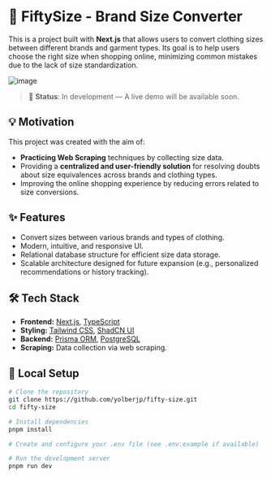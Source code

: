 # 👕 FiftySize - Brand Size Converter

This is a project built with **Next.js** that allows users to convert clothing sizes between different brands and garment types. Its goal is to help users choose the right size when shopping online, minimizing common mistakes due to the lack of size standardization.

![image](https://github.com/user-attachments/assets/99eddce8-90e5-43fe-ba4d-561b77564464)

> 🚧 **Status**: In development — A live demo will be available soon.

## 💡 Motivation

This project was created with the aim of:

- **Practicing Web Scraping** techniques by collecting size data.
- Providing a **centralized and user-friendly solution** for resolving doubts about size equivalences across brands and clothing types.
- Improving the online shopping experience by reducing errors related to size conversions.

## ✨ Features

- Convert sizes between various brands and types of clothing.
- Modern, intuitive, and responsive UI.
- Relational database structure for efficient size data storage.
- Scalable architecture designed for future expansion (e.g., personalized recommendations or history tracking).

## 🛠 Tech Stack

- **Frontend:** [Next.js](https://nextjs.org/), [TypeScript](https://www.typescriptlang.org/)
- **Styling:** [Tailwind CSS](https://tailwindcss.com/), [ShadCN UI](https://ui.shadcn.com/)
- **Backend:** [Prisma ORM](https://www.prisma.io/), [PostgreSQL](https://www.postgresql.org/)
- **Scraping:** Data collection via web scraping.

## 🚀 Local Setup

```bash
# Clone the repository
git clone https://github.com/yolberjp/fifty-size.git
cd fifty-size

# Install dependencies
pnpm install

# Create and configure your .env file (see .env.example if available)

# Run the development server
pnpm run dev
